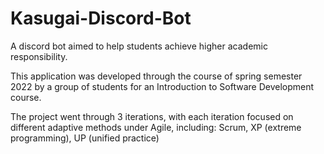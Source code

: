 # Kasugai-Discord-Bot

A discord bot aimed to help students achieve higher academic responsibility.

This application was developed through the course of spring semester 2022
by a group of students for an Introduction to Software Development course.

The project went through 3 iterations,
with each iteration focused on different adaptive methods under Agile, including:
Scrum, 
XP (extreme programming), 
UP (unified practice)
